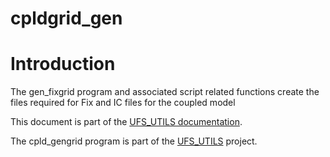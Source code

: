 # cpldgrid_gen

# Introduction

The gen_fixgrid program and associated script related functions create
the files required for Fix and IC files for the coupled model

This document is part of the <a href="../index.html">UFS_UTILS
documentation</a>.

The cpld_gengrid program is part of the
[UFS_UTILS](https://github.com/ufs-community/UFS_UTILS) project.

